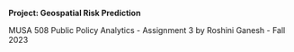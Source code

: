 **Project: Geospatial Risk Prediction**

MUSA 508 Public Policy Analytics - Assignment 3 by Roshini Ganesh - Fall 2023
